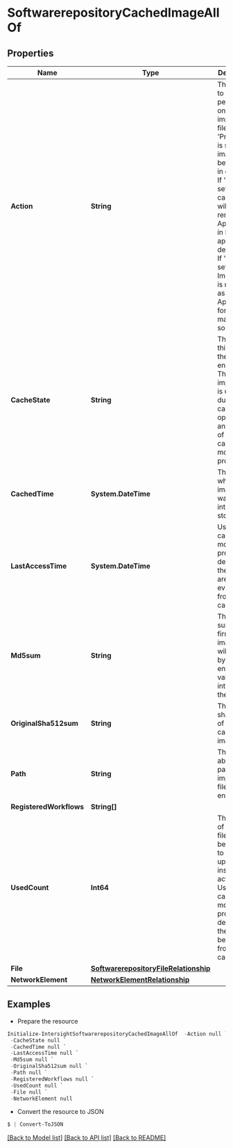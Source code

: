 # SoftwarerepositoryCachedImageAllOf
## Properties

Name | Type | Description | Notes
------------ | ------------- | ------------- | -------------
**Action** | **String** | The action to be performed on the imported file. If &#39;PreCache&#39; is set, the image will be cached in endpoint. If &#39;Evict&#39; is set, the cached file will be removed. Applicable in Intersight appliance deployment. If &#39;Cancel&#39; is set, the ImportState is marked as &#39;Failed&#39;. Applicable for local machine source. | [optional] [default to "None"]
**CacheState** | **String** | The state  of this file in the endpoint The importState is updated during the cache operation and as part of the cache monitoring process. | [optional] [readonly] [default to "ReadyForImport"]
**CachedTime** | **System.DateTime** | The time when the image or file was cached into the FI storage. | [optional] [readonly] 
**LastAccessTime** | **System.DateTime** | Used by the cache monitoring process to determine the files that are to be evicted from the cache. | [optional] [readonly] 
**Md5sum** | **String** | The MD5 sum of the firmware image that will be used by the endpoint to validate the integrity of the image. | [optional] [readonly] 
**OriginalSha512sum** | **String** | The actual sha512sum of the cached image. | [optional] [readonly] 
**Path** | **String** | The absolute path of the imported file in the endpoint. | [optional] [readonly] 
**RegisteredWorkflows** | **String[]** |  | [optional] 
**UsedCount** | **Int64** | The number of times this file has been used to copy or upgrade or install actions. Used by the cache monitoring process to determine the files to be evicted from the cache. | [optional] [readonly] 
**File** | [**SoftwarerepositoryFileRelationship**](SoftwarerepositoryFileRelationship.md) |  | [optional] 
**NetworkElement** | [**NetworkElementRelationship**](NetworkElementRelationship.md) |  | [optional] 

## Examples

- Prepare the resource
```powershell
Initialize-IntersightSoftwarerepositoryCachedImageAllOf  -Action null `
 -CacheState null `
 -CachedTime null `
 -LastAccessTime null `
 -Md5sum null `
 -OriginalSha512sum null `
 -Path null `
 -RegisteredWorkflows null `
 -UsedCount null `
 -File null `
 -NetworkElement null
```

- Convert the resource to JSON
```powershell
$ | Convert-ToJSON
```

[[Back to Model list]](../README.md#documentation-for-models) [[Back to API list]](../README.md#documentation-for-api-endpoints) [[Back to README]](../README.md)


